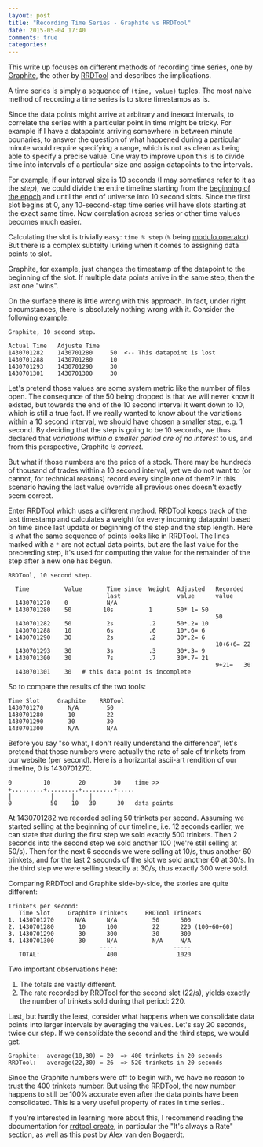 ```yaml
---
layout: post
title: "Recording Time Series - Graphite vs RRDTool"
date: 2015-05-04 17:40
comments: true
categories:
---
```


This write up focuses on different methods of recording time series,
one by
[Graphite](http://graphite.readthedocs.org/en/latest/overview.html),
the other by [RRDTool](https://oss.oetiker.ch/rrdtool/) and describes
the implications.

A time series is simply a sequence of `(time, value)` tuples. The most
naive method of recording a time series is to store timestamps as
is.

Since the data points might arrive at arbitrary and inexact intervals,
to correlate the series with a particular point in time might be
tricky. For example if I have a datapoints arriving somewhere in
between minute bounaries, to answer the question of what happened
during a particular minute would require specifying a range, which is
not as clean as being able to specify a precise value. One way to
improve upon this is to divide time into intervals of a particular
size and assign datapoints to the intervals.

For example, if our interval size is 10 seconds (I may sometimes refer
to it as the _step_), we could divide the entire timeline starting
from the [beginning of the epoch](http://en.wikipedia.org/wiki/Unix_time) and until the end of
universe into 10 second slots. Since the first slot begins at 0, any
10-second-step time series will have slots starting at the exact
same time. Now correlation across series or other time values becomes
much easier.

Calculating the slot is trivially easy: `time % step` (`%` being
[modulo operator](https://docs.python.org/3.4/reference/expressions.html#index-51)).
But there is a complex subtelty lurking when it comes to assigning data points to slot.

Graphite, for example, just changes the timestamp of the datapoint to
the beginning of the slot.  If multiple data points arrive in the same
step, then the last one "wins".

On the surface there is little wrong with this approach. In fact,
under right circumstances, there is absolutely nothing wrong with
it. Consider the following example:

```
Graphite, 10 second step.

Actual Time   Adjuste Time
1430701282    1430701280     50  <-- This datapoint is lost
1430701288    1430701280     10
1430701293    1430701290     30
1430701301    1430701300     30
```

Let's pretend those values are some system metric like the number of
files open. The consequnce of the 50 being dropped is that we will
never know it existed, but towards the end of the 10 second interval
it went down to 10, which is still a true fact. If we really wanted to
know about the variations within a 10 second interval, we should have
chosen a smaller step, e.g. 1 second. By deciding that the step is
going to be 10 seconds, we thus declared that _variations within a
smaller period are of no interest_ to us, and from this perspective,
Graphite _is correct_.

But what if those numbers are the price of a stock. There may be
hundreds of thousand of trades within a 10 second interval, yet we do
not want to (or cannot, for technical reasons) record every single one
of them? In this scenario having the last value override all previous
ones doesn't exactly seem correct.

Enter RRDTool which uses a different method. RRDTool keeps track of
the last timestamp and calculates a weight for every incoming
datapoint based on time since last update or beginning of the step and
the step length. Here is what the same sequence of points looks like
in RRDTool. The lines marked with a `*` are not actual data points,
but are the last value for the preceeding step, it's used for
computing the value for the remainder of the step after a new one has
begun.

```
RRDTool, 10 second step.

  Time          Value       Time since  Weight  Adjusted   Recorded
                            last                value      value
  1430701270    0           N/A
* 1430701280    50         10s          1       50* 1= 50
                                                           50
  1430701282    50          2s          .2      50*.2= 10
  1430701288    10          6s          .6      10*.6= 6
* 1430701290    30          2s          .2      30*.2= 6
                                                           10+6+6= 22
  1430701293    30          3s          .3      30*.3= 9
* 1430701300    30          7s          .7      30*.7= 21
                                                           9+21=   30
  1430701301    30   # this data point is incomplete
```

So to compare the results of the two tools:

```
Time Slot     Graphite    RRDTool
1430701270       N/A        50
1430701280       10         22
1430701290       30         30
1430701300       N/A        N/A

```

Before you say "so what, I don't really understand the difference",
let's pretend that those numbers were actually the rate of sale of
trinkets from our website (per second). Here is a horizontal ascii-art
rendition of our timeline, 0 is 1430701270.

```
0         10        20        30    time >>
+.........+.........+.........+.....
|           |     |    |       |
0           50    10   30      30   data points
```

At 1430701282 we recorded selling 50 trinkets per second. Assuming we
started selling at the beginning of our timeline, i.e. 12 seconds
earlier, we can state that during the first step we sold exactly 500
trinkets. Then 2 seconds into the second step we sold another 100
(we're still selling at 50/s). Then for the next 6 seconds we were
selling at 10/s, thus another 60 trinkets, and for the last 2 seconds
of the slot we sold another 60 at 30/s. In the third step we were
selling steadily at 30/s, thus exactly 300 were sold.

Comparing RRDTool and Graphite side-by-side, the stories are quite different:

```
Trinkets per second:
   Time Slot     Graphite Trinkets     RRDTool Trinkets
1. 1430701270      N/A      N/A          50      500
2. 1430701280       10      100          22      220 (100+60+60)
3. 1430701290       30      300          30      300
4. 1430701300       30      N/A          N/A     N/A
                          -----                -----
   TOTAL:                   400                 1020

```

Two important observations here:

1. The totals are vastly different.
1. The rate recorded by RRDTool for the second slot (22/s), yields
   exactly the number of trinkets sold during that period: 220.

Last, but hardly the least, consider what happens when we consolidate
data points into larger intervals by averaging the values. Let's say
20 seconds, twice our step. If we consolidate the second and the third
steps, we would get:

```
Graphite:  average(10,30) = 20  => 400 trinkets in 20 seconds
RRDTool:   average(22,30) = 26  => 520 trinkets in 20 seconds
```

Since the Graphite numbers were off to begin with, we have no reason
to trust the 400 trinkets number. But using the RRDTool, the new
number happens to still be 100% accurate even after the data points
have been consolidated. This is a very useful property of rates in
time series..

If you're interested in learning more about this, I recommend reading
the documentation for [rrdtool
create](http://oss.oetiker.ch/rrdtool/doc/rrdcreate.en.html), in
particular the "It's always a Rate" section, as well as [this post](http://www.vandenbogaerdt.nl/rrdtool/process.php)
by Alex van den Bogaerdt.

